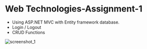 # Web Technologies-Assignment-1

- Using ASP.NET MVC with Entity framework database.
- Login / Logout
- CRUD Functions

![screenshot_1](https://user-images.githubusercontent.com/25110154/32700074-89a12fbc-c78d-11e7-9170-89e07c4fa3c8.jpg)



